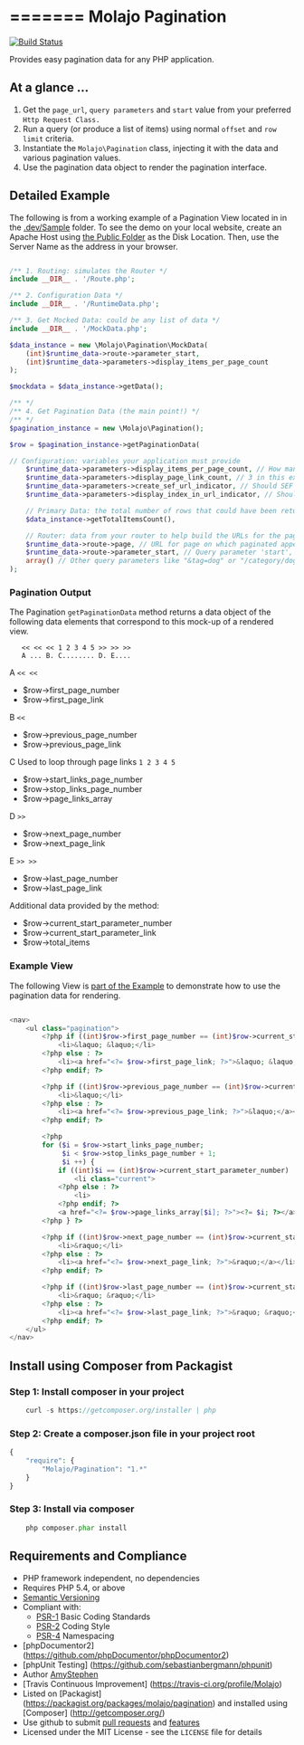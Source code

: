 
=======
Molajo Pagination
=======

[![Build Status](https://travis-ci.org/Molajo/Pagination.png?branch=master)](https://travis-ci.org/Molajo/Pagination)

Provides easy pagination data for any PHP application.

## At a glance ...

1. Get the `page_url`, `query parameters` and `start` value from your preferred `Http Request Class.`
1. Run a query (or produce a list of items) using normal `offset` and `row limit` criteria.
2. Instantiate the `Molajo\Pagination` class, injecting it with the data and various pagination values.
3. Use the pagination data object to render the pagination interface.

## Detailed Example

The following is from a working example of a Pagination View located in  in the
[.dev/Sample](https://github.com/Molajo/Pagination/tree/master/.dev/Sample) folder. To see the demo
on your local website, create an Apache Host using
[the Public Folder](https://github.com/Molajo/Pagination/tree/master/.dev/Sample/Public) as the Disk Location.
Then, use the Server Name as the address in your browser.

```php

/** 1. Routing: simulates the Router */
include __DIR__ . '/Route.php';

/** 2. Configuration Data */
include __DIR__ . '/RuntimeData.php';

/** 3. Get Mocked Data: could be any list of data */
include __DIR__ . '/MockData.php';

$data_instance = new \Molajo\Pagination\MockData(
    (int)$runtime_data->route->parameter_start,
    (int)$runtime_data->parameters->display_items_per_page_count
);

$mockdata = $data_instance->getData();

/** */
/** 4. Get Pagination Data (the main point!) */
/** */
$pagination_instance = new \Molajo\Pagination();

$row = $pagination_instance->getPaginationData(

// Configuration: variables your application must provide
    $runtime_data->parameters->display_items_per_page_count, // How many items are displayed on each page?
    $runtime_data->parameters->display_page_link_count, // 3 in this example => << < 1 2 3 > >>
    $runtime_data->parameters->create_sef_url_indicator, // Should SEF URLs be returned? true or false
    $runtime_data->parameters->display_index_in_url_indicator, // Should index.php appear in the URL? true or false

    // Primary Data: the total number of rows that could have been returned for the primary data
    $data_instance->getTotalItemsCount(),

    // Router: data from your router to help build the URLs for the pagination links
    $runtime_data->route->page, // URL for page on which paginated appears
    $runtime_data->route->parameter_start, // Query parameter 'start', for example, "?start=3" or "/start/3"
    array() // Other query parameters like "&tag=dog" or "/category/dog"
);

```

### Pagination Output

The Pagination `getPaginationData` method returns a data object of the following data elements that
correspond to this mock-up of a rendered view.

```
   << << << 1 2 3 4 5 >> >> >>
   A ... B. C........ D. E....

```

A `<< <<`

* $row->first_page_number
* $row->first_page_link

B `<<`

* $row->previous_page_number
* $row->previous_page_link

C  Used to loop through page links `1 2 3 4 5`

* $row->start_links_page_number
* $row->stop_links_page_number
* $row->page_links_array

D `>>`

* $row->next_page_number
* $row->next_page_link

E `>> >>`

* $row->last_page_number
* $row->last_page_link

Additional data provided by the method:

* $row->current_start_parameter_number
* $row->current_start_parameter_link
* $row->total_items

### Example View

The following View is [part of the Example](https://github.com/Molajo/Pagination/blob/master/.dev/Sample/Views/Pagination.phtml)
to demonstrate how to use the pagination data for rendering.

```php

<nav>
    <ul class="pagination">
        <?php if ((int)$row->first_page_number == (int)$row->current_start_parameter_number) : ?>
            <li>&laquo; &laquo;</li>
        <?php else : ?>
            <li><a href="<?= $row->first_page_link; ?>">&laquo; &laquo;</a></li>
        <?php endif; ?>

        <?php if ((int)$row->previous_page_number == (int)$row->current_start_parameter_number) : ?>
            <li>&laquo;</li>
        <?php else : ?>
            <li><a href="<?= $row->previous_page_link; ?>">&laquo;</a></li>
        <?php endif; ?>

        <?php
        for ($i = $row->start_links_page_number;
             $i < $row->stop_links_page_number + 1;
             $i ++) {
            if ((int)$i == (int)$row->current_start_parameter_number) : ?>
                <li class="current">
            <?php else : ?>
                <li>
            <?php endif; ?>
            <a href="<?= $row->page_links_array[$i]; ?>"><?= $i; ?></a></li>
        <?php } ?>

        <?php if ((int)$row->next_page_number == (int)$row->current_start_parameter_number) : ?>
            <li>&raquo;</li>
        <?php else : ?>
            <li><a href="<?= $row->next_page_link; ?>">&raquo;</a></li>
        <?php endif; ?>

        <?php if ((int)$row->last_page_number == (int)$row->current_start_parameter_number) : ?>
            <li>&raquo; &raquo;</li>
        <?php else : ?>
            <li><a href="<?= $row->last_page_link; ?>">&raquo; &raquo;</a></li>
        <?php endif; ?>
    </ul>
</nav>

```


## Install using Composer from Packagist

### Step 1: Install composer in your project

```php
    curl -s https://getcomposer.org/installer | php
```

### Step 2: Create a **composer.json** file in your project root

```php
{
    "require": {
        "Molajo/Pagination": "1.*"
    }
}
```

### Step 3: Install via composer

```php
    php composer.phar install
```

## Requirements and Compliance
 * PHP framework independent, no dependencies
 * Requires PHP 5.4, or above
 * [Semantic Versioning](http://semver.org/)
 * Compliant with:
    * [PSR-1](https://github.com/php-fig/fig-standards/blob/master/accepted/PSR-1-basic-coding-standard.md) Basic Coding Standards
    * [PSR-2](https://github.com/php-fig/fig-standards/blob/master/accepted/PSR-2-coding-style-guide.md) Coding Style
    * [PSR-4](https://github.com/php-fig/fig-standards/blob/master/accepted/PSR-4-autoloader.md) Namespacing
 * [phpDocumentor2] (https://github.com/phpDocumentor/phpDocumentor2)
 * [phpUnit Testing] (https://github.com/sebastianbergmann/phpunit)
 * Author [AmyStephen](http://twitter.com/AmyStephen)
 * [Travis Continuous Improvement] (https://travis-ci.org/profile/Molajo)
 * Listed on [Packagist] (https://packagist.org/packages/molajo/pagination) and installed using [Composer] (http://getcomposer.org/)
 * Use github to submit [pull requests](https://github.com/Molajo/Pagination/pulls) and [features](https://github.com/Molajo/Pagination/issues)
 * Licensed under the MIT License - see the `LICENSE` file for details

